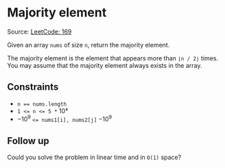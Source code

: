 # Majority element

Source: [LeetCode: 169](https://leetcode.com/problems/majority-element/description/?envType=study-plan-v2&envId=top-interview-150)

Given an array `nums` of size `n`, return the majority element.

The majority element is the element that appears more than `⌊n / 2⌋` times. You may assume that the majority element always exists in the array.


## Constraints
- `n == nums.length`
- `1 <= n <= 5 *` $10⁴$
- $-10^9$ `<= nums1[i], nums2[j]` $-10^9$ 

## Follow up
Could you solve the problem in linear time and in `O(1)` space?